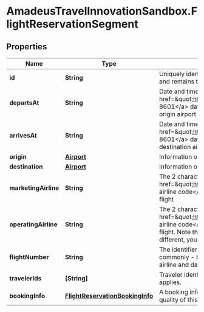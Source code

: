 # AmadeusTravelInnovationSandbox.FlightReservationSegment

## Properties
Name | Type | Description | Notes
------------ | ------------- | ------------- | -------------
**id** | **String** | Uniquely identifies this flight in this travel record. This ID is persistent, and remains the same for the lifetime of the travel record. | 
**departsAt** | **String** | Date and time of departure at the origin, in &lt;a href&#x3D;\&quot;https://en.wikipedia.org/wiki/ISO_8601\&quot;&gt;ISO 8601&lt;/a&gt;  date format yyyy-MM-ddTHH:mm in the local time at the origin airport | 
**arrivesAt** | **String** | Date and time of departure at the destination, in &lt;a href&#x3D;\&quot;https://en.wikipedia.org/wiki/ISO_8601\&quot;&gt;ISO 8601&lt;/a&gt;  date format yyyy-MM-ddTHH:mm in the local time at the destination airport | 
**origin** | [**Airport**](Airport.md) | Information on the origin airport, from which this flight departs | 
**destination** | [**Airport**](Airport.md) | Information on the destination airport, at which this flight arrives | 
**marketingAirline** | **String** | The 2 character alphanumeric &lt;a href&#x3D;\&quot;https://en.wikipedia.org/wiki/Airline_codes\&quot;&gt;IATA airline code&lt;/a&gt; of the airline that is responsible for the traveller this flight | 
**operatingAirline** | **String** | The 2 character alphanumeric &lt;a href&#x3D;\&quot;https://en.wikipedia.org/wiki/Airline_codes\&quot;&gt;IATA airline code&lt;/a&gt; of the airline that is providing the aircraft for this flight. Note that in the USA, if the marketing and operating carrier are different, you are legally required to display this in your application. | 
**flightNumber** | **String** | The identifier that the airline uses for this flight route. This is most commonly - but not always - a number. When combined with the airline and date, it identifies an individual aircraft&#39;s flight | 
**travelerIds** | **[String]** | Traveler identifiers to indicate the travelers to whom this ticket applies. | 
**bookingInfo** | [**FlightReservationBookingInfo**](FlightReservationBookingInfo.md) | A booking information object with additional details about how the quality of this flight at the given price. | 


